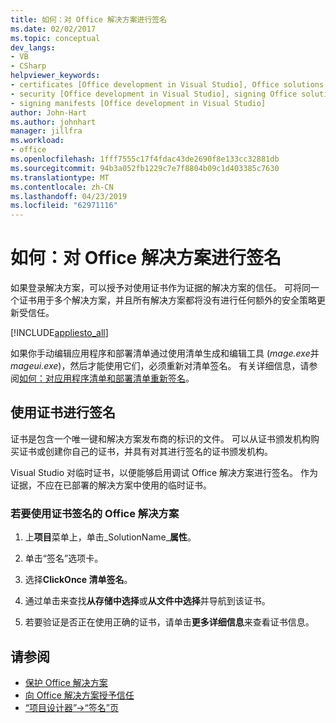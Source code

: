 ```yaml
---
title: 如何：对 Office 解决方案进行签名
ms.date: 02/02/2017
ms.topic: conceptual
dev_langs:
- VB
- CSharp
helpviewer_keywords:
- certificates [Office development in Visual Studio], Office solutions
- security [Office development in Visual Studio], signing Office solutions
- signing manifests [Office development in Visual Studio]
author: John-Hart
ms.author: johnhart
manager: jillfra
ms.workload:
- office
ms.openlocfilehash: 1fff7555c17f4fdac43de2690f8e133cc32881db
ms.sourcegitcommit: 94b3a052fb1229c7e7f8804b09c1d403385c7630
ms.translationtype: MT
ms.contentlocale: zh-CN
ms.lasthandoff: 04/23/2019
ms.locfileid: "62971116"
---
```

# <a name="how-to-sign-office-solutions"></a>如何：对 Office 解决方案进行签名
  如果登录解决方案，可以授予对使用证书作为证据的解决方案的信任。 可将同一个证书用于多个解决方案，并且所有解决方案都将没有进行任何额外的安全策略更新受信任。

 [!INCLUDE[appliesto_all](../vsto/includes/appliesto-all-md.md)]

 如果你手动编辑应用程序和部署清单通过使用清单生成和编辑工具 (*mage.exe*并*mageui.exe*)，然后才能使用它们，必须重新对清单签名。 有关详细信息，请参阅[如何：对应用程序清单和部署清单重新签名](../deployment/how-to-re-sign-application-and-deployment-manifests.md)。

## <a name="sign-by-using-a-certificate"></a>使用证书进行签名
 证书是包含一个唯一键和解决方案发布商的标识的文件。 可以从证书颁发机构购买证书或创建你自己的证书，并具有对其进行签名的证书颁发机构。

 Visual Studio 对临时证书，以便能够启用调试 Office 解决方案进行签名。 作为证据，不应在已部署的解决方案中使用的临时证书。

### <a name="to-sign-an-office-solution-by-using-a-certificate"></a>若要使用证书签名的 Office 解决方案

1. 上**项目**菜单上，单击_SolutionName_**属性**。

2. 单击“签名”选项卡。

3. 选择**ClickOnce 清单签名**。

4. 通过单击来查找**从存储中选择**或**从文件中选择**并导航到该证书。

5. 若要验证是否正在使用正确的证书，请单击**更多详细信息**来查看证书信息。

## <a name="see-also"></a>请参阅

- [保护 Office 解决方案](../vsto/securing-office-solutions.md)
- [向 Office 解决方案授予信任](../vsto/granting-trust-to-office-solutions.md)
- [“项目设计器”->“签名”页](../ide/reference/signing-page-project-designer.md)

